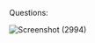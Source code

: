 Questions:

![Screenshot (2994)](https://user-images.githubusercontent.com/64818557/159719084-9f508ba1-06fa-491f-a1f7-4643a6830afc.png)
